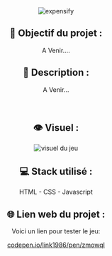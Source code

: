<div align=center><img src="https://user-images.githubusercontent.com/27373255/133159971-0a365407-715f-4177-97af-7ed6214810bf.png" alt="expensify"/></div>
<h2 align=center>🎯 Objectif du projet :</h2>
<p align=center>A Venir....</p>

<h2 align=center>📝 Description :</h2>

<p align=center>A Venir...</br>
</br>
</br>
</p>

<h2 align=center>👁️ Visuel :</h2>
<div align=center><img src="https://i.postimg.cc/XvK18NBm/memory.jpg" alt="visuel du jeu"</div>

<h2 align=center>💻 Stack utilisé :</h2>

<p align=center>HTML - CSS - Javascript</p>

<h2 align=center>🌐 Lien web du projet :</h2>

<p align=center>Voici un lien pour tester le jeu:

  <a title="https://codepen.io/Link1986/pen/ZmoWqL" role="link" target="_blank" class="text-bold" rel="noopener noreferrer" href="https://codepen.io/Link1986/pen/ZmoWqL">codepen.io/link1986/pen/zmowql</a></p>

